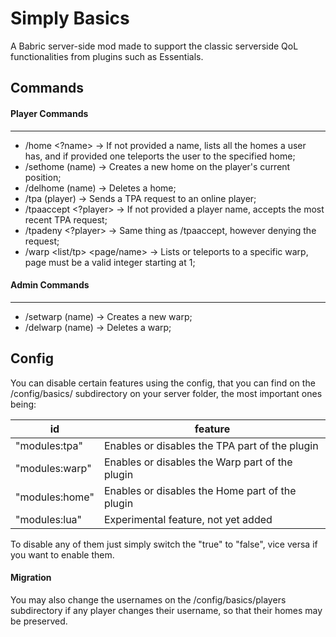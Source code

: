 # Simply Basics

A Babric server-side mod made to support the classic serverside QoL functionalities from plugins such as Essentials.


## Commands

#### Player Commands
---
* /home <?name> -> If not provided a name, lists all the homes a user has, and if provided one teleports the user to the specified home;
* /sethome (name) -> Creates a new home on the player's current position;
* /delhome (name) -> Deletes a home;
* /tpa (player) -> Sends a TPA request to an online player;
* /tpaaccept <?player> -> If not provided a player name, accepts the most recent TPA request;
* /tpadeny <?player> -> Same thing as /tpaaccept, however denying the request;
* /warp <list/tp> <page/name> -> Lists or teleports to a specific warp, page must be a valid integer starting at 1;
#### Admin Commands
---
* /setwarp (name) -> Creates a new warp;
* /delwarp (name) -> Deletes a warp;

## Config
You can disable certain features using the config, that you can find on the /config/basics/ subdirectory on your server folder, the most important ones being:

| id | feature |
| --- | ------ |
| "modules:tpa" | Enables or disables the TPA part of the plugin |
| "modules:warp" | Enables or disables the Warp part of the plugin |
| "modules:home" | Enables or disables the Home part of the plugin |
| "modules:lua" | Experimental feature, not yet added |

To disable any of them just simply switch the "true" to "false", vice versa if you want to enable them.

#### Migration
You may also change the usernames on the /config/basics/players subdirectory if any player changes their username, so that their homes may be preserved.
